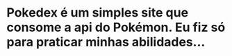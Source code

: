 # Pokedex é um simples site que consome a api do Pokémon. Eu fiz só para praticar minhas abilidades...
